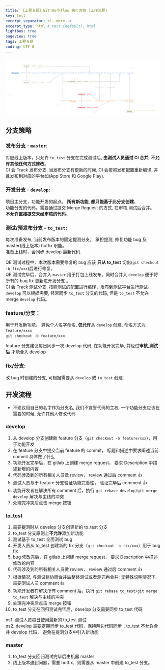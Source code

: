 ```yaml
---
title: 【工程专题】Git Workflow 执行方案 (工作流程)
key: test
excerpt_separator: <!--more-->
excerpt_type: html # text (default), html
lightbox: true
pageview: true
tags: 工程专题
coding: UTF-8
--- 
```

![](/assets/images/工程专题/gitworkflow.png)  
<!--more-->
## 分支策略  
### 发布分支 - `master`:  
对应线上版本，只允许 `to_test` 分支在完成测试后, **由测试人员通过 CI 合并**, **不允许其他任何方式修改**。  
CI 会 Track 发布分支, 当发布分支有更新的时候, CI 会按照发布配置重新编译, 并且发布到对应的平台如(App Store 和 Google Play).  
  
### 开发分支 - `develop`:  
项目主分支，功能开发的起点。 **所有新功能, 都只能基于此分支创建**。  
功能分支的代码，需要通过提交 Merge Request 的方式, 在审核,测试后合并。  
**不允许直接提交未经审核的代码**。  
  
### 测试/预发布分支 - `to_test`:  
每次准备发布, 当前发布版本的固定提测分支。 承担提测, 修复功能 bug 及 master(线上版本) hotfix 职能。  
准备上线时，会同步 develop 最新代码.  
  
QE 测试过程中，本次版本需要修复的 bug 应该 **只从 to_test** 切出(`git checkout -b fix/xxx`)后进行修复。  
QE 测试完毕后，合并入 `master` 用于打包上线发布。同时合并入 `develop` 便于将所有的 bug fix 更新进开发分支 。  
CI 会 Track 测试分支, 按照测试的配置进行编译，发布到测试平台进行测试。  
`develop` 可以根据需要, 经常同步 `to_test` 分支的代码, 但是 `to_test` 不允许 merge `develop` 代码。  
  
### feature/分支：  
用于开发新功能， 避免个人名字命名, **仅允许**从 `develop` 创建, 命名方式为 `feature/xxxx`  
`git checkout -b feature/xxx`  
  
feature 分支建议每日同步一次 develop 代码, 在功能开发完毕, 并经过**审核,测试后** 才能合入 develop  
  
### fix/分支:  
改 bug 时创建的分支, 可根据需要从 `develop` 或 `to_test` 创建.  
  
  
## 开发流程  
  
* 不建议用自己的名字作为分支名, 我们不宣誓代码的主权, 一个功能分支应该在需要的时候, 允许其他人修改代码  

### develop  

1. 从 develop 分支创建新 feature 分支（`git checkout -b feature/xxx`），用于功能开发  
2. 在 feature 分支中提交当前 feature 的 commit， 标题和描述中要求阐述当前 commit 具体做了什么  
3. 功能开发完毕后，在 gitlab 上创建 merge request， 要求 Description 中描述新增的内容  
4. 代码涉及到的所有相关人员做 review， review 通过后 comment 👍  
5. 测试人员基于 feature 分支验证功能完善性， 验证完毕后 comment 👍  
6. 功能开发者在解决所有 comment 后，执行 `git rebase develop/git merge develop` 解决与主线的冲突  
7. 处理完冲突后点击 merge 按钮  
  
  
### to_test  
1. 需要提测时从 develop 分支创建新的 to_test 分支  
2. to_test 分支原则上**不允许**添加新功能  
3. 测试基于 to_test 全面测试 bug  
4. 开发人员从 to_test 创建新的 fix 分支（`git checkout -b fix/xxx`）用于 bug fix  
5. bug 修改完后，在 gitlab 上创建 merge request， 要求 Description 中描述修改的内容  
6. 代码涉及到的所有相关人员做 review， review 通过后 comment 👍  
7. 根据情况, 与测试组协商合并后整体测试或者测完再合并; 无特殊说明情况下, 需要测试人员 comment 👍  
8. 功能开发者在解决所有 comment 后，执行 `git rebase to_test/git merge to_test` 解决与主线的冲突  
9. 处理完冲突后点击 merge 按钮  
10. to_test 分支在回归测试完毕后，develop 分支需要同步 to_test 代码  
  
ps1. 测试人员每日使用最新的 to_test 测试  
ps2. develop 需要定期同步 to_test 代码，保持两边代码同步；to_test 不允许合并 develop 代码， 避免在提测分支中引入新功能  
  
  
### master  
1. to_test 分支回归测试完毕后由机器 master  
2. 线上版本遇到问题，需要 hotfix，则需要从 master 中创建 to_test 分支。  
  
